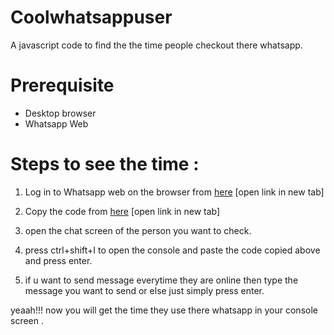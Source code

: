 
# Coolwhatsappuser
  A javascript code to find the the time people checkout there whatsapp.
# Prerequisite
  * Desktop browser 
  * Whatsapp Web 
# Steps to see the time :

1. Log in to Whatsapp web on the browser from <a href="https://web.whatsapp.com/" target="_blank">here</a> [open link in new tab]

2. Copy the code from [here](https://raw.githubusercontent.com/sivadwivedula/coolwhatsappuser/master/abc.js) [open link in new tab]

3. open the chat screen of the person you want to check.

4. press ctrl+shift+I to open the console and paste the code copied above and press enter.

5. if u want to send message everytime they are online then type the message you want to send or else just simply press enter.

yeaah!!! now you will get the time they use there whatsapp in your console screen .
